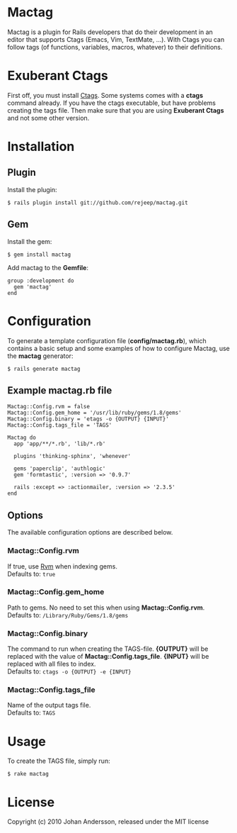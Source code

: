 # Mactag

Mactag is a plugin for Rails developers that do their development in
an editor that supports Ctags (Emacs, Vim, TextMate, ...). With Ctags
you can follow tags (of functions, variables, macros, whatever) to
their definitions.


# Exuberant Ctags
First off, you must install [Ctags](http://ctags.sourceforge.net/).
Some systems comes with a **ctags** command already. If you have the
ctags executable, but have problems creating the tags file. Then make
sure that you are using **Exuberant Ctags** and not some other version.


# Installation

## Plugin
Install the plugin:

    $ rails plugin install git://github.com/rejeep/mactag.git

## Gem
Install the gem:

    $ gem install mactag
    
Add mactag to the **Gemfile**:

    group :development do
      gem 'mactag'
    end


# Configuration

To generate a template configuration file (**config/mactag.rb**),
which contains a basic setup and some examples of how to configure
Mactag, use the **mactag** generator:

    $ rails generate mactag

## Example mactag.rb file

    Mactag::Config.rvm = false
    Mactag::Config.gem_home = '/usr/lib/ruby/gems/1.8/gems'
    Mactag::Config.binary = 'etags -o {OUTPUT} {INPUT}'
    Mactag::Config.tags_file = 'TAGS'

    Mactag do
      app 'app/**/*.rb', 'lib/*.rb'

      plugins 'thinking-sphinx', 'whenever'

      gems 'paperclip', 'authlogic'
      gem 'formtastic', :version => '0.9.7'

      rails :except => :actionmailer, :version => '2.3.5'
    end
    
## Options
The available configuration options are described below.

### Mactag::Config.rvm
If true, use [Rvm](http://rvm.beginrescueend.com/) when indexing gems.  
Defaults to: `true`

### Mactag::Config.gem_home
Path to gems. No need to set this when using **Mactag::Config.rvm**.  
Defaults to: `/Library/Ruby/Gems/1.8/gems`
 
### Mactag::Config.binary
The command to run when creating the TAGS-file. **{OUTPUT}** will be
replaced with the value of **Mactag::Config.tags_file**. **{INPUT}**
will be replaced with all files to index.  
Defaults to: `ctags -o {OUTPUT} -e {INPUT}`

### Mactag::Config.tags_file
Name of the output tags file.  
Defaults to: `TAGS`


# Usage
To create the TAGS file, simply run:

    $ rake mactag


# License
Copyright (c) 2010 Johan Andersson, released under the MIT license
